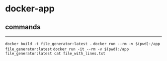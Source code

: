 # docker-app

## commands
---
`docker build -t file_generator:latest .`
`docker run --rm -v $(pwd):/app file_generator:latest`
`docker run -it --rm -v $(pwd):/app file_generator:latest cat file_with_lines.txt`